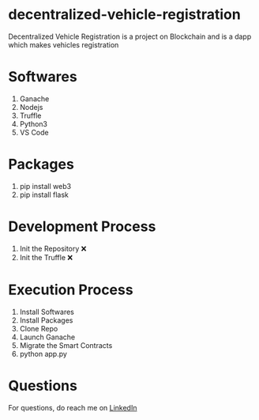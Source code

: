 # decentralized-vehicle-registration
Decentralized Vehicle Registration is a project on Blockchain and is a dapp which makes vehicles registration

# Softwares
1. Ganache
2. Nodejs
3. Truffle 
4. Python3
5. VS Code

# Packages
1. pip install web3
2. pip install flask

# Development Process
1. Init the Repository :x:
2. Init the Truffle :x:

# Execution Process
1. Install Softwares
2. Install Packages
3. Clone Repo
4. Launch Ganache
5. Migrate the Smart Contracts
6. python app.py

# Questions
For questions, do reach me on <a href="https://linkedin.com/in/MadhuPIoT">LinkedIn</a>

